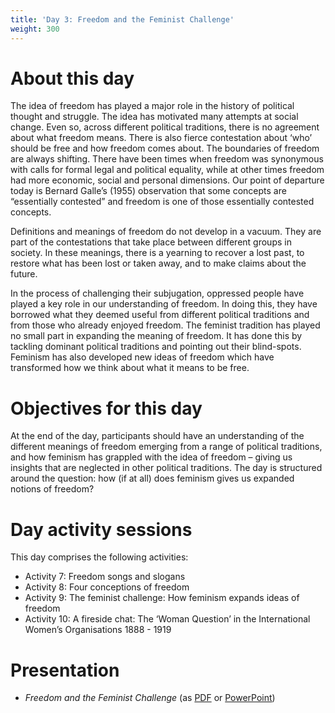 ```yaml
---
title: 'Day 3: Freedom and the Feminist Challenge'
weight: 300
---
```


# About this day

The idea of freedom has played a major role in the history of political thought and
struggle. The idea has motivated many attempts at social change. Even so, across
different political traditions, there is no agreement about what freedom means. There
is also fierce contestation about ‘who’ should be free and how freedom comes about.
The boundaries of freedom are always shifting. There have been times when
freedom was synonymous with calls for formal legal and political equality, while at
other times freedom had more economic, social and personal dimensions. Our point
of departure today is Bernard Galle’s (1955) observation that some concepts are
“essentially contested” and freedom is one of those essentially contested concepts.

Definitions and meanings of freedom do not develop in a vacuum. They are part of
the contestations that take place between different groups in society. In these
meanings, there is a yearning to recover a lost past, to restore what has been lost or
taken away, and to make claims about the future.

In the process of challenging their subjugation, oppressed people have played a key
role in our understanding of freedom. In doing this, they have borrowed what they
deemed useful from different political traditions and from those who already enjoyed
freedom. The feminist tradition has played no small part in expanding the meaning of
freedom. It has done this by tackling dominant political traditions and pointing out
their blind-spots. Feminism has also developed new ideas of freedom which have
transformed how we think about what it means to be free.

# Objectives for this day

At the end of the day, participants should have an understanding of the different
meanings of freedom emerging from a range of political traditions, and how feminism
has grappled with the idea of freedom – giving us insights that are neglected in other
political traditions. The day is structured around the question: how (if at all) does
feminism gives us expanded notions of freedom?

# Day activity sessions

This day comprises the following activities:

* Activity 7: Freedom songs and slogans
* Activity 8: Four conceptions of freedom
* Activity 9: The feminist challenge: How feminism expands ideas of freedom
* Activity 10: A fireside chat: The ‘Woman Question’ in the International
  Women’s Organisations 1888 - 1919

# Presentation

* *Freedom and the Feminist Challenge* (as [PDF] or [PowerPoint])

[PDF]: /documents/day-3-freedom-and-the-feminist-challenge.pdf
[PowerPoint]: /documents/day-3-freedom-and-the-feminist-challenge.pptx
